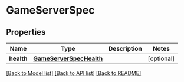 # GameServerSpec

## Properties
Name | Type | Description | Notes
------------ | ------------- | ------------- | -------------
**health** | [**GameServerSpecHealth**](GameServerSpecHealth.md) |  | [optional] 

[[Back to Model list]](../README.md#documentation-for-models) [[Back to API list]](../README.md#documentation-for-api-endpoints) [[Back to README]](../README.md)


